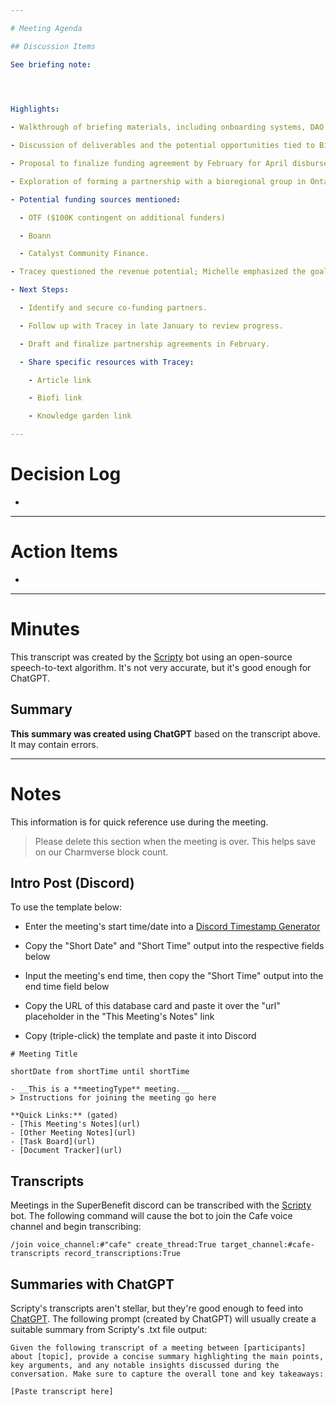 ```yaml
---

# Meeting Agenda

## Discussion Items

See briefing note:


 

Highlights:

- Walkthrough of briefing materials, including onboarding systems, DAO primitives framework, governance documents, and the knowledge garden. 

- Discussion of deliverables and the potential opportunities tied to BioFi. Positive reception towards the $100K funding request but with the condition of securing partial co-funding (\~$25K suggested). 

- Proposal to finalize funding agreement by February for April disbursement, with a January proposal submission.

- Exploration of forming a partnership with a bioregional group in Ontario to align with the place-based community finance focus of BioFi. 

- Potential funding sources mentioned:

  - OTF ($100K contingent on additional funders)

  - Boann

  - Catalyst Community Finance.

- Tracey questioned the revenue potential; Michelle emphasized the goal of proving use cases like impact investing. Agreement that BioFi is a promising area worth pursuing further.

- Next Steps:

  - Identify and secure co-funding partners.

  - Follow up with Tracey in late January to review progress.

  - Draft and finalize partnership agreements in February.

  - Share specific resources with Tracey:

    - Article link

    - Biofi link

    - Knowledge garden link

---
```


# Decision Log

- 

---

# Action Items

- 	

---

# Minutes

This transcript was created by the [Scripty](https://scripty.org/) bot using an open-source speech-to-text algorithm. It's not very accurate, but it's good enough for ChatGPT.

## Summary

**This summary was created using ChatGPT** based on the transcript above. It may contain errors.

> <Paste summary here>

---

# Notes

This information is for quick reference use during the meeting.

> Please delete this section when the meeting is over. This helps save on our Charmverse block count.

## Intro Post (Discord)

To use the template below:

- Enter the meeting's start time/date into a [Discord Timestamp Generator](https://discordtimestamp.com/)

- Copy the "Short Date" and "Short Time" output into the respective fields below

- Input the meeting's end time, then copy the "Short Time" output into the end time field below

- Copy the URL of this database card and paste it over the "url" placeholder in the "This Meeting's Notes" link

- Copy (triple-click) the template and paste it into Discord

```
# Meeting Title

shortDate from shortTime until shortTime

- __This is a **meetingType** meeting.__  
> Instructions for joining the meeting go here

**Quick Links:** (gated)
- [This Meeting's Notes](url)  
- [Other Meeting Notes](url)  
- [Task Board](url)
- [Document Tracker](url)
```

## Transcripts

Meetings in the SuperBenefit discord can be transcribed with the [Scripty](https://scripty.org) bot. The following command will cause the bot to join the Cafe voice channel and begin transcribing:

```
/join voice_channel:#"cafe" create_thread:True target_channel:#cafe-transcripts record_transcriptions:True
```

## Summaries with ChatGPT

Scripty's transcripts aren't stellar, but they're good enough to feed into [ChatGPT](https://chat.openai.com/). The following prompt (created by ChatGPT) will usually create a suitable summary from Scripty's .txt file output:

```
Given the following transcript of a meeting between [participants] about [topic], provide a concise summary highlighting the main points, key arguments, and any notable insights discussed during the conversation. Make sure to capture the overall tone and key takeaways:

[Paste transcript here]
```